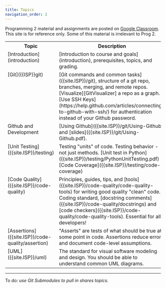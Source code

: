 ```yaml
---
title: Topics
navigation_order: 2
---
```


Programming 2 material and assignments are posted on [Google Classroom][google-classroom].    
This site is for reference only.  Some of this material is irrelevant to Prog 2.

[google-classroom]: https://classroom.google.com/c/NDUxMTk5MjA4OTk0

<table border="0">
<tr valign="top"> <th width="25%">Topic</th> <th width="75%">Description</th> </tr>
<tr valign="top">
<td markdown="span">
[Introduction](introduction)
</td>
<td markdown="span">
[Introduction to course and goals](introduction), 
prerequisites, topics, and grading.    
</td>
</tr>

<tr valign="top">
<td markdown="span">
[Git]({{ISP}}git)
</td>
<td markdown="span">
[Git commands and common tasks]({{site.ISP}}/git), structure of a git repo, branches, merging, and remote repos.    
[Visualize][GitVisualizer] a repo as a graph.    
[Use SSH Keys](https://help.github.com/articles/connecting-to-github-with-ssh/) for authentication instead of your Github password.
</td>
</tr>

<tr valign="top">
<td markdown="span">
Github and Development
</td>
<td markdown="span">
[Using Github]({{site.ISP}}/git/Using-Github) and [slides]({{site.ISP}}/git/Using-Github.pdf). 
</td>
</tr>

<tr valign="top">
<td markdown="span">
[Unit Testing]({{site.ISP}}/testing)
</td>
<td markdown="span">
Testing "units" of code.  Testing behavior - not just methods.      
[Unit test in Python]({{site.ISP}}/testing/PythonUnitTesting.pdf)    
[Code Coverage]({{site.ISP}}/testing/code-coverage)    
</td>
</tr>

<tr valign="top">
<td markdown="span">
[Code Quality]({{site.ISP}}/code-quality)
</td>
<td markdown="span">
Principles, guides, tips, and [tools]({{site.ISP}}/code-quality/code-quality-tools) for writing good quality "clean" code.    
Coding standard, [docstring comments]({{site.ISP}}/code-quality/docstrings) and [code checkers]({{site.ISP}}/code-quality/code-quality-tools).
Essential for all developers!
</td>
</tr>

<tr valign="top">
<td markdown="span">
[Assertions]({{site.ISP}}/code-quality/assertion)
</td>
<td markdown="span">
"Asserts" are tests of what should be true at some point in code.  Assertions reduce errors and document code-level assumptions.
</td>
</tr>

<tr valign="top">
<td markdown="span"> 
[UML]({{site.ISP}}/uml)
</td>
<td markdown="span">
The standard for visual software modeling and design.    
You should be able to understand common UML diagrams.
</td>
</tr>
</table>

[type-hints]: type-hints/introduction.md
[python-abc-collections]: https://docs.python.org/3/library/collections.abc.html
[python-typing]: https://docs.python.org/3/library/typing.html

---

To do: *use Git Submodules to pull in shares topics.*

